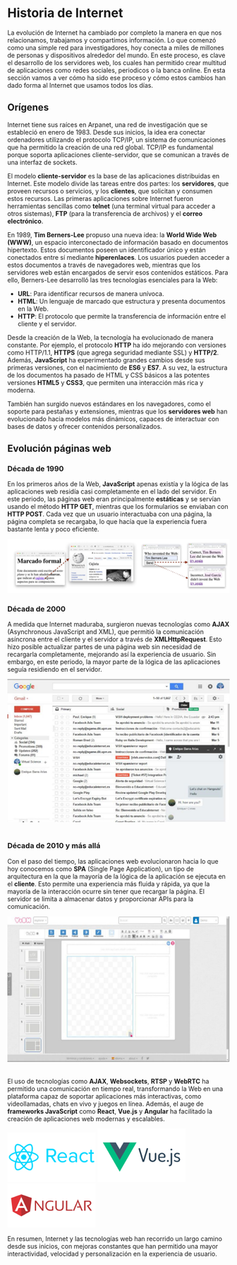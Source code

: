 # Historia de Internet

La evolución de Internet ha cambiado por completo la manera en que nos relacionamos, trabajamos y compartimos información. Lo que comenzó como una simple red para investigadores, hoy conecta a miles de millones de personas y dispositivos alrededor del mundo. En este proceso, es clave el desarrollo de los servidores web, los cuales han permitido crear multitud de aplicaciones como redes sociales, periodicos o la banca online. En esta sección vamos a ver cómo ha sido ese proceso y cómo estos cambios han dado forma al Internet que usamos todos los días.

## Orígenes

Internet tiene sus raíces en Arpanet, una red de investigación que se estableció en enero de 1983. Desde sus inicios, la idea era conectar ordenadores utilizando el protocolo TCP/IP, un sistema de comunicaciones que ha permitido la creación de una red global. TCP/IP es fundamental porque soporta aplicaciones cliente-servidor, que se comunican a través de una interfaz de sockets. 

El modelo **cliente-servidor** es la base de las aplicaciones distribuidas en Internet. Este modelo divide las tareas entre dos partes: los **servidores**, que proveen recursos o servicios, y los **clientes**, que solicitan y consumen estos recursos. Las primeras aplicaciones sobre Internet fueron herramientas sencillas como **telnet** (una terminal virtual para acceder a otros sistemas), **FTP** (para la transferencia de archivos) y el **correo electrónico**.

En 1989, **Tim Berners-Lee** propuso una nueva idea: la **World Wide Web (WWW)**, un espacio interconectado de información basado en documentos hipertexto. Estos documentos poseen un identificador único y están conectados entre sí mediante **hiperenlaces**. Los usuarios pueden acceder a estos documentos a través de navegadores web, mientras que los servidores web están encargados de servir esos contenidos estáticos. Para ello, Berners-Lee  desarrolló las tres tecnologías esenciales para la Web:

- **URL**: Para identificar recursos de manera unívoca.
- **HTML**: Un lenguaje de marcado que estructura y presenta documentos en la Web.
- **HTTP**: El protocolo que permite la transferencia de información entre el cliente y el servidor.

Desde la creación de la Web, la tecnología ha evolucionado de manera constante. Por ejemplo, el protocolo **HTTP** ha ido mejorando con versiones como HTTP/1.1, **HTTPS** (que agrega seguridad mediante SSL) y **HTTP/2**. Además, **JavaScript** ha experimentado grandes cambios desde sus primeras versiones, con el nacimiento de **ES6** y **ES7**. A su vez, la estructura de los documentos ha pasado de HTML y CSS básicos a las potentes versiones **HTML5** y **CSS3**, que permiten una interacción más rica y moderna.

También han surgido nuevos estándares en los navegadores, como el soporte para pestañas y extensiones, mientras que los **servidores web** han evolucionado hacia modelos más dinámicos, capaces de interactuar con bases de datos y ofrecer contenidos personalizados.

## Evolución páginas web

### Década de 1990
En los primeros años de la Web, **JavaScript** apenas existía y la lógica de las aplicaciones web residía casi completamente en el lado del servidor. En este periodo, las páginas web eran principalmente **estáticas** y se servían usando el método **HTTP GET**, mientras que los formularios se enviaban con **HTTP POST**. Cada vez que un usuario interactuaba con una página, la página completa se recargaba, lo que hacía que la experiencia fuera bastante lenta y poco eficiente. 

<div class="img-center">
    <img src="../img/introduccion/1990.png" alt="Páginas de 1990" />
</div>

### Década de 2000
A medida que Internet maduraba, surgieron nuevas tecnologías como **AJAX** (Asynchronous JavaScript and XML), que permitió la comunicación asíncrona entre el cliente y el servidor a través de **XMLHttpRequest**. Esto hizo posible actualizar partes de una página web sin necesidad de recargarla completamente, mejorando así la experiencia de usuario. Sin embargo, en este periodo, la mayor parte de la lógica de las aplicaciones seguía residiendo en el servidor.

<div class="img-center">
    <img src="../img/introduccion/2000.png" alt="Páginas de 2000" />
</div>

<br>

### Década de 2010 y más allá
Con el paso del tiempo, las aplicaciones web evolucionaron hacia lo que hoy conocemos como **SPA** (Single Page Application), un tipo de arquitectura en la que la mayoría de la lógica de la aplicación se ejecuta en el **cliente**. Esto permite una experiencia más fluida y rápida, ya que la mayoría de la interacción ocurre sin tener que recargar la página. El servidor se limita a almacenar datos y proporcionar APIs para la comunicación.


<div class="img-center">
    <img src="../img/introduccion/200X.png" alt="Páginas a partir del 2000" />
</div>

<br>

El uso de tecnologías como **AJAX**, **Websockets**, **RTSP** y **WebRTC** ha permitido una comunicación en tiempo real, transformando la Web en una plataforma capaz de soportar aplicaciones más interactivas, como videollamadas, chats en vivo y juegos en línea. Además, el auge de **frameworks JavaScript** como **React**, **Vue.js** y **Angular** ha facilitado la creación de aplicaciones web modernas y escalables.

<div class="img-grid-line">
    <img src="../img/introduccion/react.png" style="width: 200px;" alt="Frameworks de Javascript: React" />
    <img src="../img/introduccion/vue.png" style="width: 200px;" alt="Frameworks de Javascript: Vue.js" />
    <img src="../img/introduccion/angular.png" style="width: 200px;" alt="Frameworks de Javascript: Angular" />
</div>

En resumen, Internet y las tecnologías web han recorrido un largo camino desde sus inicios, con mejoras constantes que han permitido una mayor interactividad, velocidad y personalización en la experiencia de usuario.
